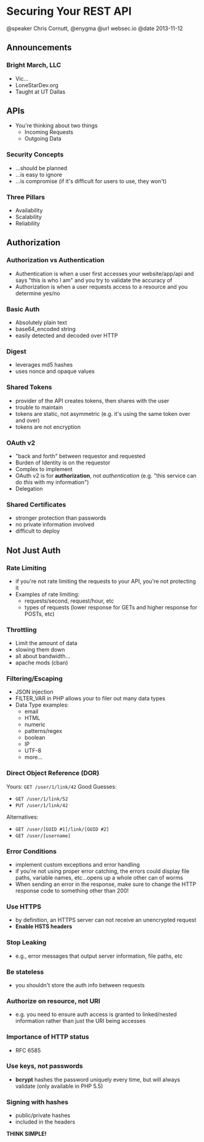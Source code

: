 # Securing Your REST API
@speaker Chris Cornutt, @enygma
@url websec.io
@date 2013-11-12

## Announcements
### Bright March, LLC
- Vic…
- LoneStarDev.org
- Taught at UT Dallas

## APIs
- You're thinking about two things
	- Incoming Requests
	- Outgoing Data

### Security Concepts
- …should be planned
- …is easy to ignore
- …is compromise (if it's difficult for users to use, they won't)

### Three Pillars
- Availability
- Scalability
- Reliability

## Authorization

### Authorization vs Authentication
- Authentication is when a user first accesses your website/app/api and says "this is who I am" and you try to validate the accuracy of 
- Authorization is when a user requests access to a resource and you determine yes/no

### Basic Auth
- Absolutely plain text
- base64_encoded string
- easily detected and decoded over HTTP

### Digest
- leverages md5 hashes
- uses nonce and opaque values

### Shared Tokens
- provider of the API creates tokens, then shares with the user
- trouble to maintain
- tokens are static, not asymmetric (e.g. it's using the same token over and over)
- tokens are not encryption

### OAuth v2
- "back and forth" between requestor and requested
- Burden of Identity is on the requestor
- Complex to implement
- OAuth v2 is for **authorization**, not _authentication_ (e.g. "this service can do _this_ with my information")
- Delegation

### Shared Certificates
- stronger protection than passwords
- no private information involved
- difficult to deploy


## Not Just Auth
### Rate Limiting
- if you're not rate limiting the requests to your API, you're not protecting it
- Examples of rate limiting:
	- requests/second, request/hour, etc
	- types of requests (lower response for GETs and higher response for POSTs, etc)
### Throttling
- Limit the amount of data
- slowing them down
- all about bandwidth…
- apache mods (cban)

### Filtering/Escaping
- JSON injection
- FILTER_VAR in PHP allows your to filer out many data types
- Data Type examples:
	- email
	- HTML
	- numeric
	- patterns/regex
	- boolean
	- IP
	- UTF-8
	- more…

### Direct Object Reference (DOR)

Yours: `GET /user/1/link/42`
Good Guesses:
- `GET /user/1/link/52`
- `PUT /user/1/link/42`

Alternatives:
- `GET /user/[GUID #1]/link/[GUID #2]`
- `GET /user/[username]`

### Error Conditions
- implement custom exceptions and error handling
- if you're not using proper error catching, the errors could display file paths, variable names, etc…opens up a whole other can of worms
- When sending an error in the response, make sure to change the HTTP response code to something other than 200!

### Use HTTPS
- by definition, an HTTPS server can not receive an unencrypted request
- **Enable HSTS headers**

### Stop Leaking
- e.g., error messages that output server information, file paths, etc

### Be stateless
- you shouldn't store the auth info between requests

### Authorize on resource, not URI
- e.g. you need to ensure auth access is granted to linked/nested information rather than just the URI being accesses

### Importance of HTTP status
- RFC 6585

### Use keys, not passwords
- **bcrypt** hashes the password uniquely every time, but will always validate (only available in PHP 5.5)

### Signing with hashes
- public/private hashes
- included in the headers

**THINK SIMPLE!**
